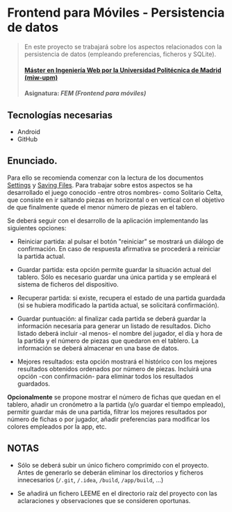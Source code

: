# Frontend para Móviles - Persistencia de datos
> En este proyecto se trabajará sobre los aspectos relacionados con la persistencia de datos (empleando preferencias, ficheros y SQLite).
> #### [Máster en Ingeniería Web por la Universidad Politécnica de Madrid (miw-upm)](http://miw.etsisi.upm.es)
> #### Asignatura: *FEM (Frontend para móviles)*

## Tecnologías necesarias
* Android
* GitHub

## Enunciado.

Para ello se recomienda comenzar con la lectura de los documentos [Settings](http://developer.android.com/intl/es/guide/topics/ui/settings.html) y [Saving Files](https://developer.android.com/training/basics/data-storage/files.html). Para trabajar sobre estos aspectos se ha desarrollado el juego conocido -entre otros nombres- como Solitario Celta, que consiste en ir saltando piezas en horizontal o en vertical con el objetivo de que finalmente quede el menor número de piezas en el tablero.

Se deberá seguir con el desarrollo de la aplicación implementando las siguientes opciones:

* Reiniciar partida: al pulsar el botón "reiniciar" se mostrará un diálogo de confirmación. En caso de respuesta afirmativa se procederá a reiniciar la partida actual.

* Guardar partida: esta opción permite guardar la situación actual del tablero. Sólo es necesario guardar una única partida y se empleará el sistema de ficheros del dispositivo.

* Recuperar partida: si existe, recupera el estado de una partida guardada (si se hubiera modificado la partida actual, se solicitará confirmación).

* Guardar puntuación: al finalizar cada partida se deberá guardar la información necesaria para generar un listado de resultados. Dicho listado deberá incluir -al menos- el nombre del jugador, el día y hora de la partida y el número de piezas que quedaron en el tablero. La información se deberá almacenar en una base de datos.

* Mejores resultados: esta opción mostrará el histórico con los mejores resultados obtenidos ordenados por número de piezas. Incluirá una opción -con confirmación- para eliminar todos los resultados guardados.


__Opcionalmente__ se propone mostrar el número de fichas que quedan en el tablero, añadir un cronómetro a la partida (y/o guardar el tiempo empleado), permitir guardar más de una partida, filtrar los mejores resultados por número de fichas o por jugador, añadir preferencias para modificar los colores empleados por la app, etc.

## NOTAS

* Sólo se deberá subir un único fichero comprimido con el proyecto. Antes de generarlo se deberán eliminar los directorios y ficheros innecesarios (`/.git`, `/.idea`, `/build`, `/app/build`, ...)

* Se añadirá un fichero LEEME en el directorio raíz del proyecto con las aclaraciones y observaciones que se consideren oportunas.


